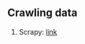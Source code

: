 ## Crawling data
1. Scrapy: [link](https://viblo.asia/p/tap-tanh-crawl-du-lieu-voi-scrapy-framework-bWrZnW7rlxw)
